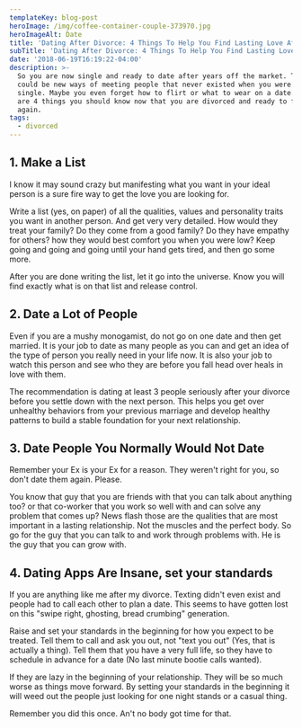 ```yaml
---
templateKey: blog-post
heroImage: /img/coffee-container-couple-373970.jpg
heroImageAlt: Date
title: 'Dating After Divorce: 4 Things To Help You Find Lasting Love After Divorce'
subTitle: 'Dating After Divorce: 4 Things To Help You Find Lasting Love After Divorce'
date: '2018-06-19T16:19:22-04:00'
description: >-
  So you are now single and ready to date after years off the market. There
  could be new ways of meeting people that never existed when you were last
  single. Maybe you even forget how to flirt or what to wear on a date.  Here
  are 4 things you should know now that you are divorced and ready to find love
  again.
tags:
  - divorced
---
```

## 1. Make a List

I know it may sound crazy but manifesting what you want in your ideal person is a sure fire way to get the love you are looking for. 

Write a list (yes, on paper) of all the qualities, values and personality traits you want in another person. And get very very detailed. How would they treat your family? Do they come from a good family? Do they have empathy for others? how they would best comfort you when you were low? Keep going and going and going until your hand gets tired, and then go some more. 

After you are done writing the list, let it go into the universe. Know you will find exactly what is on that list and release control.

## 2. Date a Lot of People

Even if you are a mushy monogamist, do not go on one date and then get married. It is your job to date as many people as you can and get an idea of the type of person you really need in your life now. It is also your job to watch this person and see who they are before you fall head over heals in love with them.

The recommendation is dating at least 3 people seriously after your divorce before you settle down with the next person. This helps you get over unhealthy behaviors from your previous marriage and develop healthy patterns to build a stable foundation for your next relationship.

## 3. Date People You Normally Would Not Date

Remember your Ex is your Ex for a reason. They weren't right for you, so don't date them again. Please. 

You know that guy that you are friends with that you can talk about anything too? or that co-worker that you work so well with and can solve any problem that comes up? News flash those are the qualities that are most important in a lasting relationship. Not the muscles and the perfect body. So go for the guy that you can talk to and work through problems with. He is the guy that you can grow with.

## 4. Dating Apps Are Insane, set your standards

If you are anything like me after my divorce. Texting didn't even exist and people had to call each other to plan a date. This seems to have gotten lost on this "swipe right, ghosting, bread crumbing" generation. 

Raise and set your standards in the beginning for how you expect to be treated. Tell them to call and ask you out, not "text you out" (Yes, that is actually a thing). Tell them that you have a very full life, so they have to schedule in advance for a date (No last minute bootie calls wanted). 

If they are lazy in the beginning of your relationship. They will be so much worse as things move forward. By setting your standards in the beginning it will weed out the people just looking for one night stands or a casual thing. 

Remember you did this once. An't no body got time for that.
